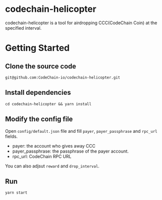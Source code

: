 # codechain-helicopter

codechain-helicopter is a tool for airdropping CCC(CodeChain Coin) at the specified interval.

# Getting Started

## Clone the source code

```
git@github.com:CodeChain-io/codechain-helicopter.git
```

## Install dependencies

```
cd codechain-helicopter && yarn install
```

## Modify the config file

Open `config/default.json` file and fill `payer`, `payer_passphrase` and `rpc_url` fields.

- payer: the account who gives away CCC
- payer_passphrase: the passphrase of the payer account.
- rpc_url: CodeChain RPC URL

You can also adjsut `reward` and `drop_interval`.

## Run

```
yarn start
```
